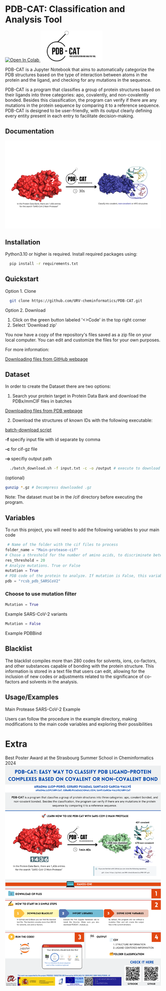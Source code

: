 # PDB-CAT: Classification and Analysis Tool 

<a target="_blank" href="https://colab.research.google.com/github/URV-cheminformatics/PDB-CAT/blob/main/PDB-CAT-colab.ipynb">
  <img src="https://colab.research.google.com/assets/colab-badge.svg" alt="Open In Colab"/>
</a>

<img src="image_documentation/PDB-CAT.png" width="200">

PDB-CAT is a Jupyter Notebook that aims to automatically categorize the PDB structures based on the type of interaction between atoms in the protein and the ligand, and checking for any mutations in the sequence. 

PDB-CAT is a program that classifies a group of protein structures based on their ligands into three categories: apo, covalently, and non-covalently bonded. Besides this classification, the program can verify if there are any mutations in the protein sequence by comparing it to a reference sequence. PDB-CAT is designed to be user-friendly, with its output clearly defining every entity present in each entry to facilitate decision-making.

## Documentation

<img src="image_documentation/graphical-abstract.png" width="700">

## Installation

Python3.10 or higher is required.
Install required packages using:

```bash
  pip install -r requirements.txt
```


## Quickstart

Option 1. Clone 

```bash
  git clone https://github.com/URV-cheminformatics/PDB-CAT.git

```

Option 2. Download

1. Click on the green button labeled '<>Code' in the top right corner
2. Select 'Download zip'

You now have a copy of the repository's files saved as a zip file on your local computer. You can edit and customize the files for your own purposes.

For more information:

[Downloading files from GitHub webpage](https://docs.github.com/en/get-started/quickstart/downloading-files-from-github)


## Dataset

In order to create the Dataset there are two options:

1. Search your protein target in Protein Data Bank and download the PDBx/mmCIF files in batches

[Downloading files from PDB webpage](https://www.rcsb.org/downloads)

2. Download the structures of known IDs with the following executable:

  [batch-download script](https://www.rcsb.org/docs/programmatic-access/batch-downloads-with-shell-script)

  **-f** specify input file with id separate by comma

  **-c** for cif-gz file

  **-o** specifiy output path

```bash
  ./batch_download.sh -f input.txt -c -o /output # execute to download by ID names
```
(optional)
```bash
gunzip *.gz # Decompress downloaded .gz
```
Note: The dataset must be in the /cif directory before executing the program.

## Variables

To run this project, you will need to add the following variables to your main code

```python
 # Name of the folder with the cif files to process
folder_name = "Main-protease-cif" 
# Chose a threshold for the number of amino acids, to discriminate between peptides and the subunits of the protein                                               
res_threshold = 20  
# Analyze mutations. True or False        
mutation = True      
# PDB code of the protein to analyze. If mutation is False, this variable is not used.                           
pdb = "rcsb_pdb_SARSCoV2"

```

### Choose to use mutation filter
```python
Mutation = True   
```
Example SARS-CoV-2 variants
```python
Mutation = False 
```
Example PDBBind

## Blacklist

The blacklist compiles more than 280 codes for solvents, ions, co-factors, and other substances capable of bonding with the protein structure. 
This information is stored in a text file that users can edit, allowing for the inclusion of new codes or adjustments related to the significance of co-factors and solvents in the analysis.


## Usage/Examples

Main Protease SARS-CoV-2 Example

Users can follow the procedure in the example directory, making modifications to the main code variables and exploring their possibilities

# Extra

Best Poster Award at the Strasbourg Summer School in Cheminformatics 2024
<img src="image_documentation/PDB-CAT-poster.png" width="800">
